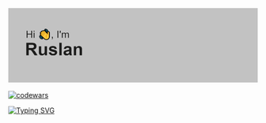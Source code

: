 <img src="/header.png" alt="альтернативный текст">

[![codewars](https://www.codewars.com/users/RusyaZol/badges/large)](https://www.codewars.com/users/username)

[![Typing SVG](https://readme-typing-svg.demolab.com?font=Fira+Code&pause=1000&width=435&lines=I+start+my+way+to+the+place;I+want+to+become+a+python+developer)](https://git.io/typing-svg)



<!--
**NRAZOL/NRAZOL** is a ✨ _special_ ✨ repository because its `README.md` (this file) appears on your GitHub profile.

Here are some ideas to get you started:

- 🔭 I’m currently working on ...
- 🌱 I’m currently learning ...
- 👯 I’m looking to collaborate on ...
- 🤔 I’m looking for help with ...
- 💬 Ask me about ...
- 📫 How to reach me: ...
- 😄 Pronouns: ...
- ⚡ Fun fact: ...
-->
